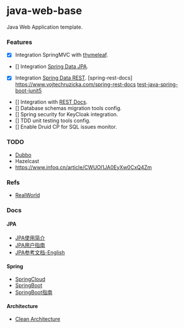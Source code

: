 # java-web-base
Java Web Application template.

### Features
* [x] Integration SpringMVC with [thymeleaf](https://www.thymeleaf.org).
* [] Integration [Spring Data JPA](https://spring.io/projects/spring-data-jpa).
* [x] Integration [Spring Data REST](https://spring.io/projects/spring-data-rest).
     [spring-rest-docs] https://www.vojtechruzicka.com/spring-rest-docs
     [test-java-spring-boot-junit5](https://developer.okta.com/blog/2019/03/28/test-java-spring-boot-junit5)
* [] Integration with [REST Docs](https://spring.io/projects/spring-restdocs).
* [] Database schemas migration tools config.
* [] Spring security for KeyCloak integration.
* [] TDD unit testing tools config.
* [] Enable Druid CP for SQL issues monitor.

### TODO
* [Dubbo](http://dubbo.apache.org/zh-cn/docs/user/preface/architecture.html)
* Hazelcast
* https://www.infoq.cn/article/CWUOl1JA0EyXw0CxQ4Zm

### Refs
* [RealWorld](https://github.com/gothinkster/realworld)

### Docs
#### JPA
* [JPA使用简介](https://www.cnblogs.com/ityouknow/p/5891443.html)
* [JPA用户指南](https://ityouknow.gitbooks.io/spring-data-jpa-reference-documentation/content)
* [JPA参考文档-English](https://docs.spring.io/spring-data/jpa/docs/2.2.5.RELEASE/reference/html)

#### Spring
* [SpringCloud](https://www.springcloud.cc)
* [SpringBoot](https://spring.io/projects/spring-boot)
* [SpringBoot指南](https://github.com/DocsHome/springboot/blob/master/SUMMARY.md)

#### Architecture
* [Clean Architecture](https://www.jianshu.com/p/1100936e9f76)

